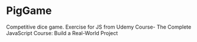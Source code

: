 # PigGame
Competitive dice game. Exercise for JS from Udemy Course- The Complete JavaScript Course: Build a Real-World Project
